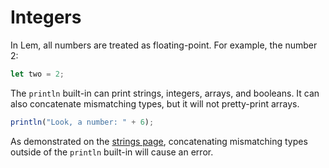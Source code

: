 # Integers

In Lem, all numbers are treated as floating-point.
For example, the number 2:
```js
let two = 2;
```
The `println` built-in can print strings, integers, arrays, and booleans. It can also concatenate mismatching types, but it will not pretty-print arrays.
```js
println("Look, a number: " + 6);
```
As demonstrated on the [strings page](./ch1-strings.md), concatenating mismatching types outside of the `println` built-in will cause an error.
